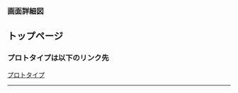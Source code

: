 ### 画面詳細図
## トップページ
### プロトタイプは以下のリンク先
[プロトタイプ](https://www.figma.com/file/cUHsWA5L5YUzkipV433IoV/gakki?node-id=1%3A2)
*****
